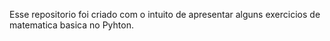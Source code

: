 Esse repositorio foi criado com o intuito de apresentar alguns exercicios de matematica basica no Pyhton.


